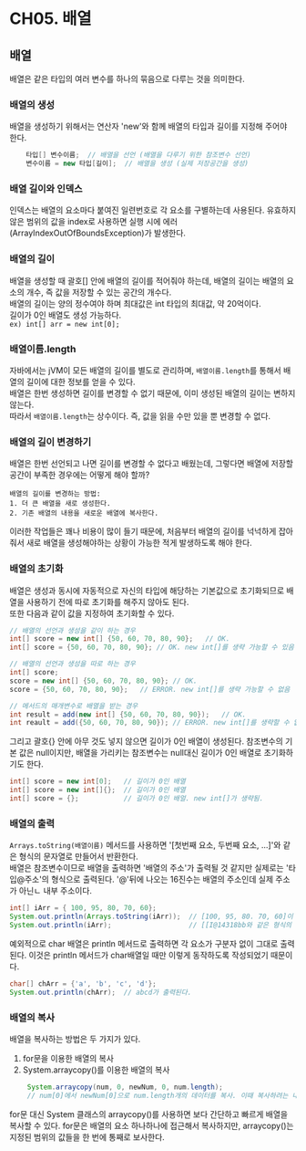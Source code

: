 CH05. 배열
====
## 배열
배열은 같은 타입의 여러 변수를 하나의 묶음으로 다루는 것을 의미한다.  

### 배열의 생성  
배열을 생성하기 위해서는 연산자 'new'와 함께 배열의 타입과 길이를 지정해 주어야 한다.  
```java
    타입[] 변수이름;  // 배열을 선언 (배열을 다루기 위한 참조변수 선언)
    변수이름 = new 타입[길이];  // 배열을 생성 (실제 저장공간을 생성)
```  

### 배열 길이와 인덱스   
인덱스는 배열의 요소마다 붙여진 일련번호로 각 요소를 구별하는데 사용된다. 
유효하지 않은 범위의 값을 index로 사용하면 실행 시에 에러(ArrayIndexOutOfBoundsException)가 발생한다.  

### 배열의 길이  
배열을 생성할 때 괄호[] 안에 배열의 길이를 적어줘야 하는데, 배열의 길이는 배열의 요소의 개수, 즉 값을 저장할 수 있는 공간의 개수다.  
배열의 길이는 양의 정수여야 하며 최대값은 int 타입의 최대값, 약 20억이다.  
길이가 0인 배열도 생성 가능하다.  
`ex) int[] arr = new int[0];`  

### 배열이름.length  
자바에서는 jVM이 모든 배열의 길이를 별도로 관리하며, `배열이름.length`를 통해서 배열의 길이에 대한 정보를 얻을 수 있다.  
배열은 한번 생성하면 길이를 변경할 수 없기 때문에, 이미 생성된 배열의 길이는 변하지 않는다.  
따라서 `배열이름.length`는 상수이다. 즉, 값을 읽을 수만 있을 뿐 변경할 수 없다.  

### 배열의 길이 변경하기  
배열은 한번 선언되고 나면 길이를 변경할 수 없다고 배웠는데, 그렇다면 배열에 저장할 공간이 부족한 경우에는 어떻게 해야 할까?  
```text
배열의 길이를 변경하는 방법: 
1. 더 큰 배열을 새로 생성한다.  
2. 기존 배열의 내용을 새로운 배열에 복사한다.
```
이러한 작업들은 꽤나 비용이 많이 들기 때문에, 처음부터 배열의 길이를 넉넉하게 잡아줘서 새로 배열을 생성해야하는 상황이 가능한 적게 발생하도록 해야 한다.  

### 배열의 초기화  
배열은 생성과 동시에 자동적으로 자신의 타입에 해당하는 기본값으로 초기화되므로 배열을 사용하기 전에 따로 초기화를 해주지 않아도 된다.  
또한 다음과 같이 값을 지정하여 초기화할 수 있다.  
```java
// 배열의 선언과 생성을 같이 하는 경우
int[] score = new int[] {50, 60, 70, 80, 90};   // OK.
int[] score = {50, 60, 70, 80, 90}; // OK. new int[]를 생략 가능할 수 있음

// 배열의 선언과 생성을 따로 하는 경우
int[] score;        
score = new int[] {50, 60, 70, 80, 90}; // OK.
score = {50, 60, 70, 80, 90};   // ERROR. new int[]를 생략 가능할 수 없음

// 메서드의 매개변수로 배열을 받는 경우
int result = add(new int[] {50, 60, 70, 80, 90});   // OK.
int reault = add({50, 60, 70, 80, 90}); // ERROR. new int[]를 생략할 수 없음.
``` 

그리고 괄호{} 안에 아무 것도 넣지 않으면 길이가 0인 배열이 생성된다. 
참조변수의 기본 값은 null이지만, 배열을 가리키는 참조변수는 null대신 길이가 0인 배열로 초기화하기도 한다.  
```java
int[] score = new int[0];   // 길이가 0인 배열
int[] score = new int[]{};  // 길이가 0인 배열
int[] score = {};           // 길이가 0인 배얼. new int[]가 생략됨.
```

### 배열의 출력  
`Arrays.toString(배열이름)` 메서드를 사용하면 '[첫번째 요소, 두번째 요소, ...]'와 같은 형식의 문자열로 만들어서 반환한다.  
배열은 참조변수이므로 배열을 출력하면 '배열의 주소'가 출력될 것 같지만 실제로는 '타입@주소'의 형식으로 출력된다. 
'@'뒤에 나오는 16진수는 배열의 주소인데 실제 주소가 아닌ㄴ 내부 주소이다.  
```java
int[] iArr = { 100, 95, 80, 70, 60};
System.out.println(Arrays.toString(iArr));  // [100, 95, 80. 70, 60]이 출력된다. 'import java.util.*' 필요.
System.out.println(iArr);                   // [[I@14318bb와 같은 형식의 문자열이 출력된다.
```

예외적으로 char 배열은 println 메서드로 출력하면 각 요소가 구분자 없이 그대로 출력된다. 
이것은 println 메서드가 char배열일 때만 이렇게 동작하도록 작성되었기 때문이다.  
```java
char[] chArr = {'a', 'b', 'c', 'd'};
System.out.println(chArr);  // abcd가 출력된다.
```  

### 배열의 복사
배열을 복사하는 방법은 두 가지가 있다.  
1. for문을 이용한 배열의 복사    
2. System.arraycopy()를 이용한 배열의 복사  
   ```java
    System.arraycopy(num, 0, newNum, 0, num.length);
    // num[0]에서 newNum[0]으로 num.length개의 데이터를 복사. 이때 복사하려는 내용보다 여유 공간이 적으면 에러(ArrayIndexOutOfBoundsException)가 발생한다.
    ```

for문 대신 System 클래스의 arraycopy()를 사용하면 보다 간단하고 빠르게 배열을 복사할 수 있다. 
for문은 배열의 요소 하나하나에 접근해서 복사하지만, arraycopy()는 지정된 범위의 값들을 한 번에 통째로 보사한다.  




